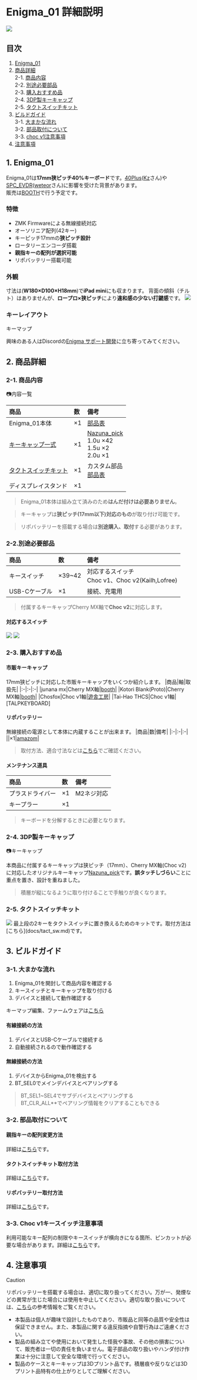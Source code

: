 # Enigma_01 詳細説明
<img src="docs/img/main.jpg">

## 目次
1. [Enigma_01](#1-Enigma_01)  
2. [商品詳細](#2-商品詳細)  
  2-1. [商品内容](#2-1-商品内容)  
  2-2. [別途必要部品](#2-2別途必要部品)  
  2-3. [購入おすすめ品](#2-3-購入おすすめ品)  
  2-4. [3DP製キーキャップ](#2-4-3DP製キーキャップ)  
  2-5. [タクトスイッチキット](#2-5-タクトスイッチキット)  
3. [ビルドガイド](#3-ビルドガイド)  
  3-1. [大まかな流れ](#3-1-大まかな流れ)  
  3-2. [部品取付について](#3-2-部品取付について)  
  3-3. [choc v1注意事項](#3-5-choc-v1キースイッチ注意事項)  
4. [注意事項](#4-注意事項)  

## 1. Enigma_01
Enigma_01は**17mm狭ピッチ40%キーボード**です。[40Plus](https://note.com/kazu_dob/n/n5ea06c3c5d62)([Kz](https://x.com/kazu_dob)さん)や[SPC_EVDR](https://github.com/weteor/SPC_EVDR)([weteor](https://github.com/weteor)さん)に影響を受けた背景があります。  
販売は[BOOTH](https://nazuna293.booth.pm/items/7125433)で行う予定です。  

### 特徴
+ ZMK Firmwareによる無線接続対応
+ オーソリニア配列(42キー)
+ キーピッチ17mmの**狭ピッチ設計**
+ ロータリーエンコーダ搭載
+ **親指キーの配列が選択可能**
+ リポバッテリー搭載可能

### 外観
寸法は(**W180×D100×H18mm​​​​​​​​​​​​​​​​​​​​​​**)で**iPad mini**にも収まります。
背面の傾斜（チルト）はありませんが、**ロープロ×狭ピッチ**により**違和感の少ない打鍵感**です。
<img src="docs/img/size.jpg">

### キーレイアウト  
キーマップ


興味のある人はDiscordの[Enigma サポート開発](https://discord.gg/sYsCttWgKr)に立ち寄ってみてください。

## 2. 商品詳細
### 2-1. 商品内容
📷内容一覧  

|商品|数|備考|
|:-|:-|:-|
|Enigma_01本体|×1|[部品表](docs/parts_main.md)|
|[キーキャップ一式](#2-4-3DP製キーキャップ)|×1|[Nazuna_pick](https://nazuna293.booth.pm/items/7265342)<br>1.0u ×42<br>1.5u ×2<br>2.0u ×1|
|[タクトスイッチキット](#2-5-タクトスイッチキット)|×1|カスタム部品<br>[部品表](docs/parts_tact.md)|
|ディスプレイスタンド|×1||
> Enigma_01本体は組み立て済みのため**はんだ付けは必要ありません**。  

> キーキャップは**狭ピッチ(17mm以下)対応のもの**が取り付け可能です。  

> リポバッテリーを搭載する場合は**別途購入、取付**する必要があります。  

### 2-2.別途必要部品
|商品|数|備考|
|:-|:-|:-|
|キースイッチ|×39~42|対応するスイッチ<br>Choc v1、Choc v2(Kailh,Lofree)|
|USB-Cケーブル|×1|接続、充電用|
> 付属するキーキャップCherry MX軸で**Choc v2**に対応します。　　
#### 対応するスイッチ
<img src="docs/img/switch_1.jpg">
<img src="docs/img/switch_2.jpg">

### 2-3. 購入おすすめ品
#### 市販キーキャップ
17mm狭ピッチに対応した市販キーキャップをいくつか紹介します。
|商品|軸|取扱先|
|:-|:-|:-|
|junana mx|Cherry MX軸|[booth](https://decentkeyboards.booth.pm)|
|Kotori Blank(Proto)|Cherry MX軸|[booth](https://shakupan.booth.pm/items/6781056)|
|Chosfox|Choc v1軸|[遊舎工房](https://shop.yushakobo.jp/products/6143)|
|Tai-Hao THCS|Choc v1軸|[TALPKEYBOARD]

#### リポバッテリー
無線接続の電源として本体に内蔵することが出来ます。
|商品|数|備考|
|:-|:-|:-|
||×1|[amazom](https://amzn.asia/d/9lPlnt1)|
> 取付方法、適合寸法などは[こちら](docs/battery.md)でご確認ください。

#### メンテナンス道具
|商品|数|備考|
|:-|:-|:-|
|プラスドライバー|×1|M2ネジ対応|
|キープラー|×1| |
> キーボードを分解するときに必要となります。  

### 2-4. 3DP製キーキャップ
📷キーキャップ  

本商品に付属するキーキャップは狭ピッチ（17mm）、Cherry MX軸(Choc v2)に対応したオリジナルキーキャップ[Nazuna_pick](https://nazuna293.booth.pm/items/7265342)です。**誤タッチしづらい**ことに重点を置き、設計を重ねました。
> 積層が縦になるように取り付けることで手触りが良くなります。  

### 2-5. タクトスイッチキット
<img src="docs/img/tact_main.jpg">
最上段の2キーをタクトスイッチに置き換えるためのキットです。取付方法は[こちら](docs/tact_sw.md)です。

## 3. ビルドガイド
### 3-1. 大まかな流れ
1. Enigma_01を開封して商品内容を確認する
2. キースイッチとキーキャップを取り付ける
3. デバイスと接続して動作確認する

キーマップ編集、ファームウェアは[こちら](https://github.com/nazuna293/zmk-config-Enigma_01)

#### 有線接続の方法
1. デバイスとUSB-Cケーブルで接続する
2. 自動接続されるので動作確認する

#### 無線接続の方法
1. デバイスからEnigma_01を検出する
2. BT_SEL0でメインデバイスとペアリングする
> BT_SEL1~SEL4でサブデバイスとペアリングする  
> BT_CLR_ALL**でペアリング情報をクリアすることもできる  
### 3-2. 部品取付について
#### 親指キーの配列変更方法
詳細は[こちら](docs/thumb_key.md)です。

#### タクトスイッチキット取付方法
詳細は[こちら](docs/tact_sw.md)です。

#### リポバッテリー取付方法
詳細は[こちら](docs/battery.md)です。

### 3-3. Choc v1キースイッチ注意事項
利用可能なキー配列の制限やキースイッチが横向きになる箇所、ピンカットが必要な場合があります。詳細は[こちら](docs/choc_v1.md)です。

## 4. 注意事項
> [!CAUTION]
> リポバッテリーを搭載する場合は、適切に取り扱ってください。万が一、発煙などの異常が生じた場合には使用を中止してください。適切な取り扱いについては、[こちら](https://www.baj.or.jp/battery/safety/safety16.html)の参考情報をご覧ください。 
* 本製品は個人が趣味で設計したものであり、市販品と同等の品質や安全性は保証できません。また、本製品に関する違反指摘や自警行為はご遠慮ください。 
* 製品の組み立てや使用において発生した怪我や事故、その他の損害について、販売者は一切の責任を負いません。電子部品の取り扱いやハンダ付け作業は十分に注意して安全な環境で行ってください。
* 製品のケースとキーキャップは3Dプリント品です。積層痕や反りなどは3Dプリント品特有の仕上がりとしてご理解ください。
